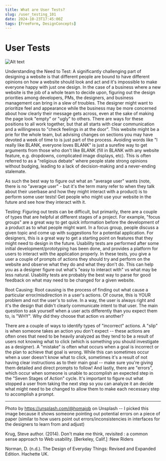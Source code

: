 ```yaml
---
title: What are User Tests?
slug: /user_testing_101
date: 2024-10-23T17:45:00Z
tags: [FreeForm, DesignConcepts]
---
```


# User Tests

![Alt text](https://images.unsplash.com/photo-1454165804606-c3d57bc86b40?q=80&w=2070&auto=format&fit=crop&ixlib=rb-4.0.3&ixid=M3wxMjA3fDB8MHxwaG90by1wYWdlfHx8fGVufDB8fHx8fA%3D%3D "man pointing at a diagram on a piece of a paper for another person to see")

Understanding the Need to Test:
A significantly challenging part of designing a website is that different people are bound to have different opinions on how a website should look and act and it's impossible to make everyone happy with just one design. In the case of a business where a new website is the job of a whole team to decide upon, figuring out the design priorities among developers, PMs, the designers, and business management can bring in a slew of troubles. The designer might want to prioritize feel and appearance while the business may be more concerned about how clearly their message gets across, even at the sake of making the page look "empty" or "ugly" to others. There are ways for these positions to all work together, but that all starts with clear communication and a willingness to "check feelings in at the door". This website might be a prie for the whole team, but advising changes on sections you may have devoted a week of time to is just part of the process. Avoiding words like "I really like BLANK, everyone loves BLANK" is just a surefire way to get arguments from those who don't like BLANK (fill in BLANK with any website feature, e.g. dropdowns, complicated image displays, etc). This is often referred to as a "religious debate" where people state strong opinions without budging, leading to a lack of decision-making and a never-ending stalemate. 

As such the best way to figure out what an "average user" wants (note, there is no "average user" - but it's the term many refer to when they talk about their userbase and how they might interact with a product) is to perform some user tests! Get people who might use your website in the future and see how they interact with it. 

Testing: 
Figuring out tests can be difficult, but primarily, there are a couple of types that are helpful at different stages of a project. For example, "focus groups" are a great way to get quick information before the development of a product as to what people might want. In a focus group, people discuss a given topic and come up with suggestions for a potential application. For designers, this is a great way to get a starting point on features that they might need to design in the future. Usability tests are performed after some initial development/prototyping has been done, and provides a platform for users to interact with the application properly. In these tests, you give a user a couple of prompts of actions they should try and perform on the website and observe what they do and what they don't do. This can help you as a designer figure out what's "easy to interact with" vs what may be less natural. Usability tests are probably the best way to parse for good feedback on what may need to be changed for a given website. 

Root Causing:
Root causing is the process of finding out what cause a particular error/misdirection in a user's actions. Of course, this is YOUR problem and not the user's to solve. In a way, the user is always right and it's the design that didn't clearly communicate intent to that user. The main question to ask yourself when a user acts differently than you expect them to, is "WHY". Why did they choose that action vs another?

There are a couple of ways to identify types of "incorrect" actions. A "slip" is when someone takes an action you don't expect -- these actions are often ones that need to be heavily analyzed as they tend to be a result of users not knowing what to click (which is something you should investigate as a designer). A "mistake" is often what occurs when a goal is incorrect or the plan to achieve that goal is wrong. While this can sometimes occur when a user doesn't know what to click, sometimes it's a result of not having clear instructions as to their main goal -- make sure you're giving them detailed and direct prompts to follow! And lastly, there are "errors", which occur when someone is unable to accomplish an expected step in the "Seven Stages of Action" cycle. It's important to figure out what stopped a user from taking the next step so you can analyze it an decide what might need to be changed to allow them to make each necessary step to accomplish a prompt. 

---

Photo by https://unsplash.com/@homajob on Unsplash -- I picked this image because it shows someone pointing out potential errors on a piece of paper (similar to how users point out errors/inconsistencies in interfaces for the designers to learn from and adjust)

Krug, Steve author. (2014). Don't make me think, revisited : a common sense approach to Web usability. [Berkeley, Calif.] :New Riders

Norman, D. (n.d.). The Design of Everyday Things: Revised and Expanded Edition. Hachette UK.